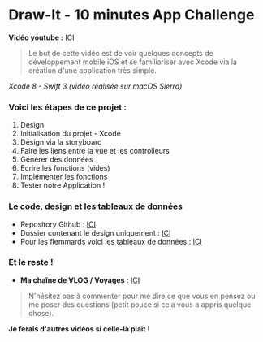 # Draw-It - 10 minutes App Challenge

**Vidéo youtube :** [ICI](https://youtu.be/nkfcuklYQSE)

>Le but de cette vidéo est de voir quelques concepts de développement mobile iOS et se familiariser avec Xcode via la création d'une application très simple.

*Xcode 8 - Swift 3 (vidéo réalisée sur macOS Sierra)*

### Voici les étapes de ce projet :
1. Design
2. Initialisation du projet - Xcode
3. Design via la storyboard
4. Faire les liens entre la vue et les controlleurs
5. Générer des données
6. Ecrire les fonctions (vides)
7. Implémenter les fonctions
8. Tester notre Application !

### Le code, design et les tableaux de données

- Repository Github :  [ICI](https://github.com/benobab/Draw-it-10minutes-app)
- Dossier contenant le design uniquement : [ICI](https://github.com/benobab/Draw-it-10minutes-app/tree/master/Design)
- Pour les flemmards voici les tableaux de données : [ICI](https://github.com/benobab/Draw-it-10minutes-app/blob/master/Donnees.md)

### Et le reste !

- **Ma chaîne de VLOG / Voyages :** [ICI](http://youtube.com/channel/UCaKnsqSmRKNz3F1VhKkIJWw)


>N'hésitez pas à commenter pour me dire ce que vous en pensez ou me poser des questions (petit pouce si cela vous a appris quelque chose).

**Je ferais d'autres vidéos si celle-là plait !**
